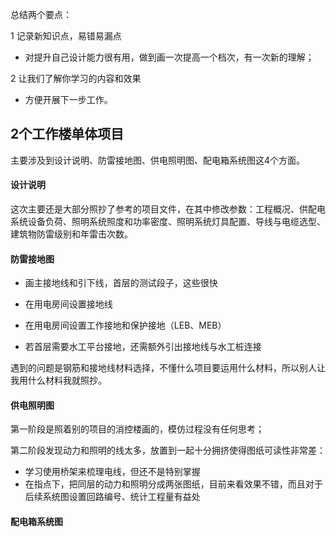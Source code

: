 总结两个要点：

1  记录新知识点，易错易漏点

* 对提升自己设计能力很有用，做到画一次提高一个档次，有一次新的理解；

2  让我们了解你学习的内容和效果

* 方便开展下一步工作。



## 2个工作楼单体项目

主要涉及到设计说明、防雷接地图、供电照明图、配电箱系统图这4个方面。

#### 设计说明

这次主要还是大部分照抄了参考的项目文件，在其中修改参数：工程概况、供配电系统设备负荷、照明系统照度和功率密度、照明系统灯具配置、导线与电缆选型、建筑物防雷级别和年雷击次数。

#### 防雷接地图

* 画主接地线和引下线，首层的测试段子，这些很快

* 在用电房间设置接地线

* 在用电房间设置工作接地和保护接地（LEB、MEB）

* 若首层需要水工平台接地，还需额外引出接地线与水工桩连接

遇到的问题是钢筋和接地线材料选择，不懂什么项目要运用什么材料，所以别人让我用什么材料我就照抄。

#### 供电照明图

第一阶段是照着别的项目的消控楼画的，模仿过程没有任何思考；

第二阶段发现动力和照明的线太多，放置到一起十分拥挤使得图纸可读性非常差：

* 学习使用桥架来梳理电线，但还不是特别掌握
* 在指点下，把同层的动力和照明分成两张图纸，目前来看效果不错，而且对于后续系统图设置回路编号、统计工程量有益处

#### 配电箱系统图





